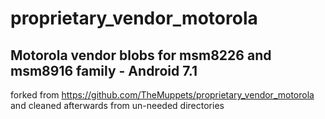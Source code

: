 # proprietary_vendor_motorola
## Motorola vendor blobs for msm8226 and msm8916 family - Android 7.1

forked from https://github.com/TheMuppets/proprietary_vendor_motorola
and cleaned afterwards from un-needed directories
